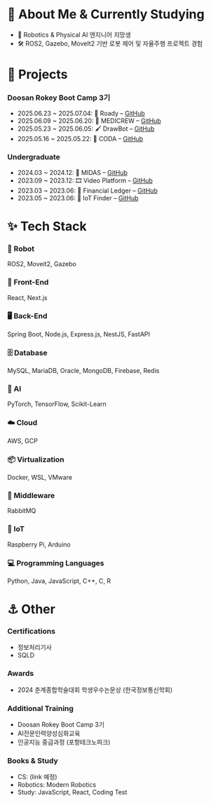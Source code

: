 
<!--
**hotteok00/hotteok00** is a ✨ _special_ ✨ repository because its `README.md` (this file) appears on your GitHub profile.

Here are some ideas to get you started:

- 🔭 I’m currently working on ...
- 🌱 I’m currently learning ...
- 👯 I’m looking to collaborate on ...
- 🤔 I’m looking for help with ...
- 💬 Ask me about ...
- 📫 How to reach me: ...
- 😄 Pronouns: ...
- ⚡ Fun fact: ...
-->

<!--
# Welcome to My GitHub Page
![GitHub followers](https://img.shields.io/github/followers/hotteok00?style=social)
![GitHub stars](https://img.shields.io/github/stars/hotteok00?style=social)
-->

# 👤 About Me & Currently Studying
- 🤖 Robotics & Physical AI 엔지니어 지망생  
- 🛠 ROS2, Gazebo, MoveIt2 기반 로봇 제어 및 자율주행 프로젝트 경험  


<!-- 
### <p align="center">📁 Projects</p> 
-->
# 📁 Projects

<!-- 
#### <p align="center">[Doosan Rokey Boot Camp 3기]</p>
### [Doosan Rokey Boot Camp 3기]
<p align="center">
</p>
  <strong>2025.06.23 ~ 2025.07.04 </strong> - Roady <a href="https://github.com/Rokey-3-D-2-Second/collaboration-3">🧹 </a> <br>
  <strong>2025.06.09 ~ 2025.06.20 </strong> - MEDICREW <a href="https://github.com/Rokey-3-D-2-Second/collaboration-2">💉 </a> <br>
  <strong>2025.05.23 ~ 2025.06.05 </strong> - DrawBot <a href="https://github.com/Rokey-3-D-2/dr_writer">🖌 </a> <br>
  <strong>2025.05.16 ~ 2025.05.22 </strong> - CODA <a href="https://github.com/Rokey-3-D-autonomous/coda">👮‍♂️ </a> <br>
-->

<!--
#### <p align="center">[Academic]</p>
### [Undergraduate]
<p align="center">
</p>
  <strong>2024.03~2024.12 MIDAS</strong> - Fashion Recommend SNS <a href="https://github.com/Coordikitty/coordikitty-BE">🧥 </a> <br>
  <strong>2023.09~2023.12 SW Engineering</strong> - Video Platform <a href="https://github.com/hotteok00/vertex">🎞️</a> <br>
  <strong>2023.03~2023.06 SW Design</strong> - Financial Ledger <a href="https://github.com/hotteok00/software_design">📆</a> <br>
  <strong>2023.05~2023.06 IoT</strong> - Finder <a href="https://github.com/hotteok00/finder">🚗</a>
-->

<!--
#### <p align="center">[Outsourcing]</p>
### [Outsourcing]
<p align="center">
</p>
  <strong>2023.08~2023.10 NaviCode</strong>
-->

<!--
#### <p align="center">[Study]</p>
### [Study]
<p align="center">
</p>
  <strong>2023 JS/React study</strong> - SNS<br>
  <strong>2023 NodeJS study</strong>
-->

### Doosan Rokey Boot Camp 3기
- 2025.06.23 ~ 2025.07.04: 🧹 Roady – [GitHub](https://github.com/Rokey-3-D-2-Second/collaboration-3)  
- 2025.06.09 ~ 2025.06.20: 💉 MEDICREW – [GitHub](https://github.com/Rokey-3-D-2-Second/collaboration-2)  
- 2025.05.23 ~ 2025.06.05: 🖌 DrawBot – [GitHub](https://github.com/Rokey-3-D/dr_writer)  
- 2025.05.16 ~ 2025.05.22: 👮 CODA – [GitHub](https://github.com/Rokey-3-D-autonomous/coda)  

### Undergraduate
- 2024.03 ~ 2024.12: 🧥 MIDAS – [GitHub](https://github.com/Coordikitty/coordikitty-BE)  
- 2023.09 ~ 2023.12: 🎞 Video Platform – [GitHub](https://github.com/hotteok00/vertex)  
- 2023.03 ~ 2023.06: 📆 Financial Ledger – [GitHub](https://github.com/hotteok00/software_design)  
- 2023.05 ~ 2023.06: 🚗 IoT Finder – [GitHub](https://github.com/hotteok00/finder)  


<!--
### <p align="center">✨ Tech Stack</p>
-->
# ✨ Tech Stack

<!--   <img src="https://img.shields.io/badge/{배지이름}-{css컬러}?style={스타일}&logo={로고}&logoColor={로고컬러}" alt="{배지이름}"> -->

<!--
#### <p align="center">[Robot]</p>
<p align="center">
  <img src="https://img.shields.io/badge/ROS-22314E?style=for-the-badge&logo=ROS&logoColor=white" alt="ROS">
  <img src="https://img.shields.io/badge/Linux-FCC624?style=for-the-badge&logo=Linux&logoColor=black" alt="Linux">
</p>

#### <p align="center">[Front-End]</p>
<p align="center">
  <img src="https://img.shields.io/badge/React-20232A?style=for-the-badge&logo=react&logoColor=61DAFB" alt="React">
  <img src="https://img.shields.io/badge/Next.js-000000?style=for-the-badge&logo=nextdotjs&logoColor=white" alt="NextJS">
</p>

#### <p align="center">[Back-End]</p>
<p align="center">
  <img src="https://img.shields.io/badge/SpringBoot-6DB33F?style=for-the-badge&logo=springboot&logoColor=white" alt="SpringBoot">
  <img src="https://img.shields.io/badge/Node.js-339933?style=for-the-badge&logo=nodedotjs&logoColor=white" alt="Node.js">
  <img src="https://img.shields.io/badge/Express.js-000000?style=for-the-badge&logo=express&logoColor=white" alt="Express.js">
  <img src="https://img.shields.io/badge/NestJS-E0234E?style=for-the-badge&logo=nestjs&logoColor=white" alt="NestJS">
  <img src="https://img.shields.io/badge/FastAPI-009688?style=for-the-badge&logo=fastapi&logoColor=white" alt="FastAPI">
</p>

#### <p align="center">[Database]</p>
<p align="center">
  <img src="https://img.shields.io/badge/MySQL-4479A1?style=for-the-badge&logo=mysql&logoColor=white" alt="MySQL">
  <img src="https://img.shields.io/badge/MariaDB-003545?style=for-the-badge&logo=mariadb&logoColor=white" alt="MariaDB">
  <img src="https://img.shields.io/badge/Oracle-F80000?style=for-the-badge&logo=oracle&logoColor=white" alt="Oracle">
  <img src="https://img.shields.io/badge/MongoDB-47A248?style=for-the-badge&logo=mongodb&logoColor=white" alt="MongoDB">
  <img src="https://img.shields.io/badge/Firebase-DD2C00?style=for-the-badge&logo=firebase&logoColor=white" alt="Firebase">
  <img src="https://img.shields.io/badge/Redis-DC382D?style=for-the-badge&logo=redis&logoColor=white" alt="Redis">
</p>

#### <p align="center">[Machine Learning / Deep Learning]</p>
<p align="center">
  <img src="https://img.shields.io/badge/pytorch-EE4C2C?style=for-the-badge&logo=pytorch&logoColor=white" alt="pytorch">
  <img src="https://img.shields.io/badge/TensorFlow-FF6F00?style=for-the-badge&logo=tensorflow&logoColor=white" alt="TensorFlow">
  <img src="https://img.shields.io/badge/scikit--learn-F7931E?style=for-the-badge&logo=scikit-learn&logoColor=white" alt="scikit-learn">
</p>

#### <p align="center">[Cloud]</p>
<p align="center">
  <img src="https://img.shields.io/badge/Amazon_AWS-232F3E?style=for-the-badge&logo=amazon-aws&logoColor=while" alt="AWS">
  <img src="https://img.shields.io/badge/Google_Cloud-4285F4?style=for-the-badge&logo=google-cloud&logoColor=white" alt="GCP">
</p>

#### <p align="center">[Virtualization]</p>
<p align="center">
  <img src="https://img.shields.io/badge/Docker-2496ED?style=for-the-badge&logo=docker&logoColor=white" alt="Docker">
  <img src="https://img.shields.io/badge/WSL-4E9C13?style=for-the-badge&logo=linux&logoColor=white" alt="WSL">
  <img src="https://img.shields.io/badge/VMware-607078?style=for-the-badge&logo=vmware&logoColor=white" alt="VMware">
</p>

#### <p align="center">[Middleware]</p>
<p align="center">
  <img src="https://img.shields.io/badge/RabbitMQ-FF6600?style=for-the-badge&logo=rabbitmq&logoColor=white" alt="RabbitMQ">
</p>

#### <p align="center">[IoT]</p>
<p align="center">
  <img src="https://img.shields.io/badge/Raspberry%20Pi-A22846?style=for-the-badge&logo=raspberry%20pi&logoColor=white" alt="Raspberry Pi">
  <img src="https://img.shields.io/badge/Arduino-00979D?style=for-the-badge&logo=arduino&logoColor=white" alt="Arduino">
</p>

#### <p align="center">[Programming Languages]</p>
<p align="center">
  <img src="https://img.shields.io/badge/Python-3776AB?style=for-the-badge&logo=python&logoColor=white" alt="Python">
  <img src="https://img.shields.io/badge/Java-007396?style=for-the-badge&logo=java&logoColor=white" alt="Java">
  <img src="https://img.shields.io/badge/JavaScript-F7DF1E?style=for-the-badge&logo=javascript&logoColor=black" alt="JavaScript">
  <img src="https://img.shields.io/badge/C++-00599C?style=for-the-badge&logo=c%2B%2B&logoColor=white" alt="C++">
  <img src="https://img.shields.io/badge/C-A8B9CC?style=for-the-badge&logo=c&logoColor=black" alt="C">
  <img src="https://img.shields.io/badge/R-276DC3?style=for-the-badge&logo=r&logoColor=white" alt="R">
</p>
-->

### 🤖 Robot
ROS2, Moveit2, Gazebo

### 🎨 Front-End
React, Next.js

### 🖥 Back-End
Spring Boot, Node.js, Express.js, NestJS, FastAPI

### 🗄 Database
MySQL, MariaDB, Oracle, MongoDB, Firebase, Redis

### 🧠 AI
PyTorch, TensorFlow, Scikit-Learn

### ☁️ Cloud
AWS, GCP

### 📦 Virtualization
Docker, WSL, VMware

### 🔗 Middleware
RabbitMQ

### 📡 IoT
Raspberry Pi, Arduino

### 💻 Programming Languages
Python, Java, JavaScript, C++, C, R


<!--
### <p align="center">⚓ Other</p>
-->
# ⚓ Other

<!--
#### <p align="center">[Certifications]</p>
<p align="center">
  <strong>정보처리기사</strong><br>
  <strong>SQLD</strong><br>
  <strong>IP정보검색사</strong>
</p>

#### <p align="center">[Awards]</p>
<p align="center">
  <strong>2024 춘계종합학술대회 학생우수논문상</strong> - 한국정보통신학회
</p>
-->

<!--
#### <p align="center">[Languages]</p>
<p align="center">
  <img src="https://img.shields.io/badge/TOEIC-800-blue" alt="TOEIC">
</p>
-->

<!--
#### <p align="center">[Additional Training]</p>
<p align="center">
  <strong>Doosan Rokey Boot Camp 3기</strong><br>
  <strong>AI전문인력양성심화교육</strong><br>
  <strong>인공지능 중급과정 이수</strong> - 포항테크노파크
</p>

#### <p align="center">[Books and Study]</p>
<p align="center">
  <strong>CS 책</strong>: (link 추가 예정)<br>
  <strong>Robotics 책</strong>: Modern Robotics<br>
  <strong>스터디</strong>: JavaScript, React, Coding Test
</p>
-->

### Certifications
- 정보처리기사
- SQLD

### Awards
- 2024 춘계종합학술대회 학생우수논문상 (한국정보통신학회)

### Additional Training
- Doosan Rokey Boot Camp 3기
- AI전문인력양성심화교육
- 인공지능 중급과정 (포항테크노파크)

### Books & Study
- CS: (link 예정)
- Robotics: Modern Robotics
- Study: JavaScript, React, Coding Test

<!--
---
<p align="center">
  <img src="https://github-readme-stats.vercel.app/api/top-langs/?username=hotteok00&layout=compact" alt="Top Langs">
  <br>
  <img src="https://github-readme-stats.vercel.app/api?username=hotteok00&show_icons=true&theme=radical" alt="hotteok's GitHub stats">
</p>
-->

